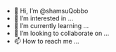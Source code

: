 - 👋 Hi, I’m @shamsuQobbo
- 👀 I’m interested in ...
- 🌱 I’m currently learning ...
- 💞️ I’m looking to collaborate on ...
- 📫 How to reach me ...

<!---
shamsuQobbo/shamsuQobbo is a ✨ special ✨ repository because its `README.md` (this file) appears on your GitHub profile.
You can click the Preview link to take a look at your changes.
--->
